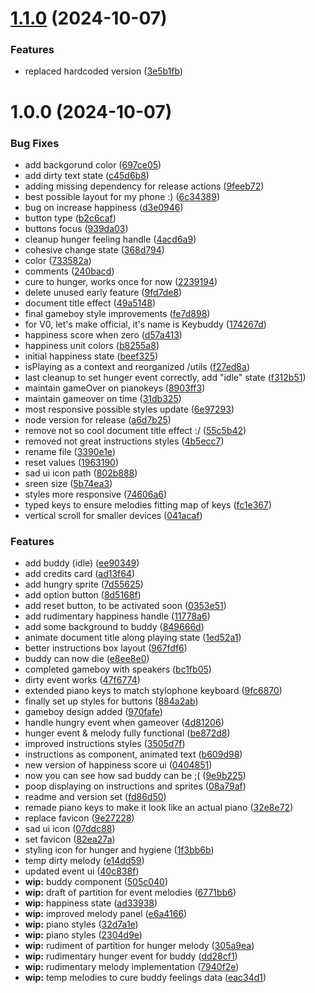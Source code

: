 # [1.1.0](https://github.com/blobby-bobby/keyboard-buddy/compare/v1.0.0...v1.1.0) (2024-10-07)


### Features

* replaced hardcoded version ([3e5b1fb](https://github.com/blobby-bobby/keyboard-buddy/commit/3e5b1fbef838d1285c04c996be87998665f26619))

# 1.0.0 (2024-10-07)


### Bug Fixes

* add backgorund color ([697ce05](https://github.com/blobby-bobby/keyboard-buddy/commit/697ce05c4183fa6777e7d7b686e0cbf67fb1f3a3))
* add dirty text state ([c45d6b8](https://github.com/blobby-bobby/keyboard-buddy/commit/c45d6b898dd7fbb230d5a376f62bfa6a2475a9d8))
* adding missing dependency for release actions ([9feeb72](https://github.com/blobby-bobby/keyboard-buddy/commit/9feeb7228dd0ee9b47e26249588a48453a01cd6e))
* best possible layout for my phone :) ([6c34389](https://github.com/blobby-bobby/keyboard-buddy/commit/6c343896977441e9aec18f438ee939740eafd50e))
* bug on increase happiness ([d3e0946](https://github.com/blobby-bobby/keyboard-buddy/commit/d3e09460c0f196b8fc659b761a9eb68f58173acf))
* button type ([b2c6caf](https://github.com/blobby-bobby/keyboard-buddy/commit/b2c6caf66e8d6fa1592d643a1360ac2747a8f6b2))
* buttons focus ([939da03](https://github.com/blobby-bobby/keyboard-buddy/commit/939da0332567ca4fd778176091a88a53635a2323))
* cleanup hunger feeling handle ([4acd6a9](https://github.com/blobby-bobby/keyboard-buddy/commit/4acd6a9a4620c52fd224091b53b92aa22d01b93a))
* cohesive change state ([368d794](https://github.com/blobby-bobby/keyboard-buddy/commit/368d794f78dde4b4b18e9678c2f7a98f2ec08edd))
* color ([733582a](https://github.com/blobby-bobby/keyboard-buddy/commit/733582a0b1b957a0cd9d4b63f85276d4230ce988))
* comments ([240bacd](https://github.com/blobby-bobby/keyboard-buddy/commit/240bacdf30f7a111b5e262928dc9bedc05cbe96f))
* cure to hunger, works once for now ([2239194](https://github.com/blobby-bobby/keyboard-buddy/commit/2239194f810da855460aca1cb5c289d069b2d8c7))
* delete unused early feature ([9fd7de8](https://github.com/blobby-bobby/keyboard-buddy/commit/9fd7de84132a21ddce94adb6708a5f8e47779291))
* document title effect ([49a5148](https://github.com/blobby-bobby/keyboard-buddy/commit/49a5148a3e8812462149decbd7506ec3dcabe77b))
* final gameboy style improvements ([fe7d898](https://github.com/blobby-bobby/keyboard-buddy/commit/fe7d898ae0289bb7222523898fb8f80deb97a2ac))
* for V0, let's make official, it's name is Keybuddy ([174267d](https://github.com/blobby-bobby/keyboard-buddy/commit/174267deed592cf50411bd7002b04d62044cf75f))
* happiness score when zero ([d57a413](https://github.com/blobby-bobby/keyboard-buddy/commit/d57a413879259d87d927211cb466c10efc0e65bb))
* happiness unit colors ([b8255a8](https://github.com/blobby-bobby/keyboard-buddy/commit/b8255a8326097102b77ff36313320596d312db06))
* initial happiness state ([beef325](https://github.com/blobby-bobby/keyboard-buddy/commit/beef325e7a8c77f71e87045e28ad913dc3609a98))
* isPlaying as a context and reorganized /utils ([f27ed8a](https://github.com/blobby-bobby/keyboard-buddy/commit/f27ed8ad00689c8a48a2096db5e2e3beb3c32af8))
* last cleanup to set hunger event correctly, add "idle" state ([f312b51](https://github.com/blobby-bobby/keyboard-buddy/commit/f312b51bc2284f51ee688290c200b7170ce00dcf))
* maintain gameOver on pianokeys ([8903ff3](https://github.com/blobby-bobby/keyboard-buddy/commit/8903ff3e72ee01dfbeef177c0f064675c511d44a))
* maintain gameover on time ([31db325](https://github.com/blobby-bobby/keyboard-buddy/commit/31db3256e24ada98fdf2ed9b314264cf7d57b566))
* most responsive possible styles update ([6e97293](https://github.com/blobby-bobby/keyboard-buddy/commit/6e97293f661a11f242a4cfaa3bd3605a135e7c4c))
* node version for release ([a6d7b25](https://github.com/blobby-bobby/keyboard-buddy/commit/a6d7b259ed4dc96d491359231d8e39ae67fe8ad3))
* remove not so cool document title effect :/ ([55c5b42](https://github.com/blobby-bobby/keyboard-buddy/commit/55c5b42476b5e2143f21089c9b6042211ddd3e1a))
* removed not great instructions styles ([4b5ecc7](https://github.com/blobby-bobby/keyboard-buddy/commit/4b5ecc7e9f9389f67d927bbbfd29dea3d3533498))
* rename file ([3390e1e](https://github.com/blobby-bobby/keyboard-buddy/commit/3390e1e49c79605b2503ac051026727ea2949597))
* reset values ([1963190](https://github.com/blobby-bobby/keyboard-buddy/commit/19631908a7150c71334d83d9c7d2fd6afa21e208))
* sad ui icon path ([802b888](https://github.com/blobby-bobby/keyboard-buddy/commit/802b888b2ce37e6057a52814a77c5b397f58f76b))
* sreen size ([5b74ea3](https://github.com/blobby-bobby/keyboard-buddy/commit/5b74ea3f6bc1cb3ea0c3136ffc72bb9e8d65c4b8))
* styles more responsive ([74606a6](https://github.com/blobby-bobby/keyboard-buddy/commit/74606a6bbd4db61d3892504de98ed72b3a7c86f0))
* typed keys to ensure melodies fitting map of keys ([fc1e367](https://github.com/blobby-bobby/keyboard-buddy/commit/fc1e36759ce7a44cb4e5090dfd94a3e90caac4fc))
* vertical scroll for smaller devices ([041acaf](https://github.com/blobby-bobby/keyboard-buddy/commit/041acafb5fece8d7607ba0ef8825d4e1f4b9a5ef))


### Features

* add buddy (idle) ([ee90349](https://github.com/blobby-bobby/keyboard-buddy/commit/ee90349c4b3012bcaf249309c447a1902b15ec9a))
* add credits card ([ad13f64](https://github.com/blobby-bobby/keyboard-buddy/commit/ad13f647752565ef7b62e77a7313694ee5bcb42e))
* add hungry sprite ([7d55625](https://github.com/blobby-bobby/keyboard-buddy/commit/7d55625e708561208f290bbc51985d5381458789))
* add option button ([8d5168f](https://github.com/blobby-bobby/keyboard-buddy/commit/8d5168f10092a0444ee54d0575901b57607cd016))
* add reset button, to be activated soon ([0353e51](https://github.com/blobby-bobby/keyboard-buddy/commit/0353e5155bd0dd2c5fa8befcfb188fddaaeaf4f6))
* add rudimentary happiness handle ([11778a6](https://github.com/blobby-bobby/keyboard-buddy/commit/11778a648fbaa480b11c93c9e33bce61936467ae))
* add some background to buddy ([849666d](https://github.com/blobby-bobby/keyboard-buddy/commit/849666dcc22b557cdc2556e26d1b01596b52dd8c))
* animate document title along playing state ([1ed52a1](https://github.com/blobby-bobby/keyboard-buddy/commit/1ed52a157eb65bd3bab1f29c04a8d6c21982e488))
* better instructions box layout ([967fdf6](https://github.com/blobby-bobby/keyboard-buddy/commit/967fdf6aef788b00f1fc055b21d01255dd8d4403))
* buddy can now die ([e8ee8e0](https://github.com/blobby-bobby/keyboard-buddy/commit/e8ee8e08171a66ab030f025b693f0abec8feb6c8))
* completed gameboy with speakers ([bc1fb05](https://github.com/blobby-bobby/keyboard-buddy/commit/bc1fb057e095dbd29dce4b66474238f317960f88))
* dirty event works ([47f6774](https://github.com/blobby-bobby/keyboard-buddy/commit/47f677403d4ea4688d4e6a4e5c47601648722665))
* extended piano keys to match stylophone keyboard ([9fc6870](https://github.com/blobby-bobby/keyboard-buddy/commit/9fc6870508007e40a1e6b8e2020b9e4a42ce502a))
* finally set up styles for buttons ([884a2ab](https://github.com/blobby-bobby/keyboard-buddy/commit/884a2ab7c5ff7f826e39f7bf0090fefa9e546be5))
* gameboy design added ([970fafe](https://github.com/blobby-bobby/keyboard-buddy/commit/970fafe8db55deb11262c817d9f5ce0c514332f9))
* handle hungry event when gameover ([4d81206](https://github.com/blobby-bobby/keyboard-buddy/commit/4d8120623f7910b2ff862052f8177e690f5fe6ff))
* hunger event & melody fully functional ([be872d8](https://github.com/blobby-bobby/keyboard-buddy/commit/be872d86b8fdcb4d009efa25fcb644871c279be1))
* improved instructions styles ([3505d7f](https://github.com/blobby-bobby/keyboard-buddy/commit/3505d7f553f14b7429fb0b107b22e1fe43fd9627))
* instructions as component, animated text ([b609d98](https://github.com/blobby-bobby/keyboard-buddy/commit/b609d981d0562c0a8eca0da976f8046f03112374))
* new version of happiness score ui ([0404851](https://github.com/blobby-bobby/keyboard-buddy/commit/040485148af2bf61632c696aaf6b082331c8a44e))
* now you can see how sad buddy can be ;( ([9e9b225](https://github.com/blobby-bobby/keyboard-buddy/commit/9e9b225f2006c97d4ac1a8a57bd12315364939fa))
* poop displaying on instructions and sprites ([08a79af](https://github.com/blobby-bobby/keyboard-buddy/commit/08a79aff014cf1c6746498e87342c85c8009f79b))
* readme and version set ([fd86d50](https://github.com/blobby-bobby/keyboard-buddy/commit/fd86d50c08f057577b150d55a47453bbac42893b))
* remade piano keys to make it look like an actual piano ([32e8e72](https://github.com/blobby-bobby/keyboard-buddy/commit/32e8e72fd70960fda006b609f5246133bd95e0eb))
* replace favicon ([9e27228](https://github.com/blobby-bobby/keyboard-buddy/commit/9e27228e85cb301c87d98cc00309196b43adf29c))
* sad ui icon ([07ddc88](https://github.com/blobby-bobby/keyboard-buddy/commit/07ddc8861ec96bceee71ec754e296d610dee49e6))
* set favicon ([82ea27a](https://github.com/blobby-bobby/keyboard-buddy/commit/82ea27a88c176df486f3c11fb7434f8bafe6fbe0))
* styling icon for hunger and hygiene ([1f3bb6b](https://github.com/blobby-bobby/keyboard-buddy/commit/1f3bb6b44b37ad5409fc181e0262a214ad1e6866))
* temp dirty melody ([e14dd59](https://github.com/blobby-bobby/keyboard-buddy/commit/e14dd5912a9d3cc7ef49113c274a95d628a286a3))
* updated event ui ([40c838f](https://github.com/blobby-bobby/keyboard-buddy/commit/40c838fdd0a9077b46d9512b16d7aeadd9d270dd))
* **wip:** buddy component ([505c040](https://github.com/blobby-bobby/keyboard-buddy/commit/505c0402ae74bbd76c3a409a1a653d3b8eaaedfe))
* **wip:** draft of partition for event melodies ([6771bb6](https://github.com/blobby-bobby/keyboard-buddy/commit/6771bb6fbcccfb7dce91886245e8ab2f9483b71a))
* **wip:** happiness state ([ad33938](https://github.com/blobby-bobby/keyboard-buddy/commit/ad33938e791bc2ba4b9943a31284ab608422c856))
* **wip:** improved melody panel ([e6a4166](https://github.com/blobby-bobby/keyboard-buddy/commit/e6a416682b3ab35d8ba10a9a3cb09f6d3f7d7610))
* **wip:** piano styles ([32d7a1e](https://github.com/blobby-bobby/keyboard-buddy/commit/32d7a1e7f5afbf970410f653222f8a4990d12200))
* **wip:** piano styles ([2304d9e](https://github.com/blobby-bobby/keyboard-buddy/commit/2304d9ec11a91c43abfea51a25db60f22641d6a8))
* **wip:** rudiment of partition for hunger melody ([305a9ea](https://github.com/blobby-bobby/keyboard-buddy/commit/305a9ea0410488d3269ea85b56d6c9f3dcbf4b86))
* **wip:** rudimentary hunger event for buddy ([dd28cf1](https://github.com/blobby-bobby/keyboard-buddy/commit/dd28cf11de975537ec1ef07881d37c66efe3b52b))
* **wip:** rudimentary melody implementation ([7940f2e](https://github.com/blobby-bobby/keyboard-buddy/commit/7940f2e56c8bf753c359ef40760ea6f76e665256))
* **wip:** temp melodies to cure buddy feelings data ([eac34d1](https://github.com/blobby-bobby/keyboard-buddy/commit/eac34d144dd88ae5b745c85dced93ea8744f6785))
